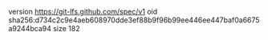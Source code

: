 version https://git-lfs.github.com/spec/v1
oid sha256:d734c2c9e4aeb608970dde3ef88b9f96b99ee446ee447baf0a6675a9244bca94
size 182
